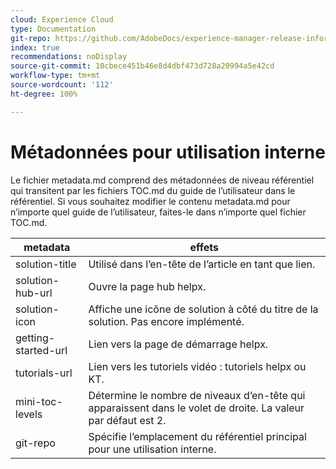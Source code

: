```yaml
---
cloud: Experience Cloud
type: Documentation
git-repo: https://github.com/AdobeDocs/experience-manager-release-information.fr-FR
index: true
recommendations: noDisplay
source-git-commit: 10cbece451b46e8d4dbf473d728a20994a5e42cd
workflow-type: tm+mt
source-wordcount: '112'
ht-degree: 100%

---
```



# Métadonnées pour utilisation interne

Le fichier metadata.md comprend des métadonnées de niveau référentiel qui transitent par les fichiers TOC.md du guide de l’utilisateur dans le référentiel. Si vous souhaitez modifier le contenu metadata.md pour n’importe quel guide de l’utilisateur, faites-le dans n’importe quel fichier TOC.md.

| metadata | effets |
|--- |--- |
| solution-title | Utilisé dans l’en-tête de l’article en tant que lien. |
| solution-hub-url | Ouvre la page hub helpx. |
| solution-icon | Affiche une icône de solution à côté du titre de la solution. Pas encore implémenté. |
| getting-started-url | Lien vers la page de démarrage helpx. |
| tutorials-url | Lien vers les tutoriels vidéo : tutoriels helpx ou KT. |
| mini-toc-levels | Détermine le nombre de niveaux d’en-tête qui apparaissent dans le volet de droite. La valeur par défaut est 2. |
| git-repo | Spécifie l’emplacement du référentiel principal pour une utilisation interne. |
